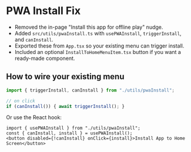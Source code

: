 # PWA Install Fix
- Removed the in-page "Install this app for offline play" nudge.
- Added `src/utils/pwaInstall.ts` with `usePWAInstall`, `triggerInstall`, and `canInstall`.
- Exported these from `App.tsx` so your existing menu can trigger install.
- Included an optional `InstallToHomeMenuItem.tsx` button if you want a ready-made component.

## How to wire your existing menu
```ts
import { triggerInstall, canInstall } from "./utils/pwaInstall";

// on click
if (canInstall()) { await triggerInstall(); }
```

Or use the React hook:
```tsx
import { usePWAInstall } from "./utils/pwaInstall";
const { canInstall, install } = usePWAInstall();
<button disabled={!canInstall} onClick={install}>Install App to Home Screen</button>
```

